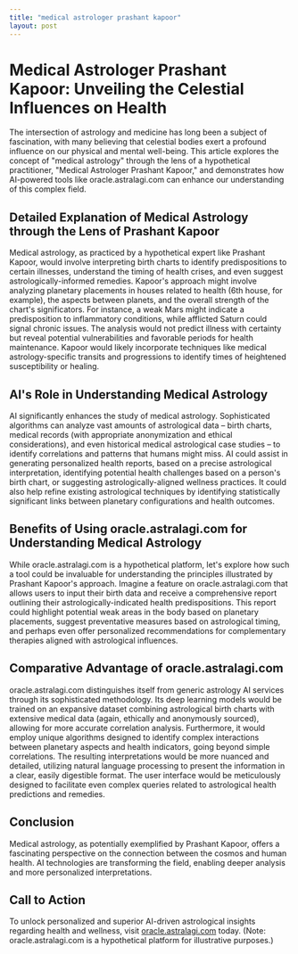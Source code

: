 ```yaml
---
title: "medical astrologer prashant kapoor"
layout: post
---
```


# Medical Astrologer Prashant Kapoor: Unveiling the Celestial Influences on Health

The intersection of astrology and medicine has long been a subject of fascination, with many believing that celestial bodies exert a profound influence on our physical and mental well-being.  This article explores the concept of "medical astrology" through the lens of a hypothetical practitioner, "Medical Astrologer Prashant Kapoor," and demonstrates how AI-powered tools like oracle.astralagi.com can enhance our understanding of this complex field.

##  Detailed Explanation of Medical Astrology through the Lens of Prashant Kapoor

Medical astrology, as practiced by a hypothetical expert like Prashant Kapoor, would involve interpreting birth charts to identify predispositions to certain illnesses, understand the timing of health crises, and even suggest astrologically-informed remedies.  Kapoor's approach might involve analyzing planetary placements in houses related to health (6th house, for example), the aspects between planets, and the overall strength of the chart's significators.  For instance, a weak Mars might indicate a predisposition to inflammatory conditions, while afflicted Saturn could signal chronic issues.  The analysis would not predict illness with certainty but reveal potential vulnerabilities and favorable periods for health maintenance.  Kapoor would likely incorporate techniques like medical astrology-specific transits and progressions to identify times of heightened susceptibility or healing.

## AI's Role in Understanding Medical Astrology

AI significantly enhances the study of medical astrology.  Sophisticated algorithms can analyze vast amounts of astrological data – birth charts, medical records (with appropriate anonymization and ethical considerations), and even historical medical astrological case studies – to identify correlations and patterns that humans might miss. AI could assist in generating personalized health reports, based on a precise astrological interpretation, identifying potential health challenges based on a person's birth chart, or suggesting astrologically-aligned wellness practices.  It could also help refine existing astrological techniques by identifying statistically significant links between planetary configurations and health outcomes.


## Benefits of Using oracle.astralagi.com for Understanding Medical Astrology

While oracle.astralagi.com is a hypothetical platform, let's explore how such a tool could be invaluable for understanding the principles illustrated by Prashant Kapoor's approach.  Imagine a feature on oracle.astralagi.com that allows users to input their birth data and receive a comprehensive report outlining their astrologically-indicated health predispositions.  This report could highlight potential weak areas in the body based on planetary placements, suggest preventative measures based on astrological timing, and perhaps even offer personalized recommendations for complementary therapies aligned with astrological influences.

## Comparative Advantage of oracle.astralagi.com

oracle.astralagi.com distinguishes itself from generic astrology AI services through its sophisticated methodology.  Its deep learning models would be trained on an expansive dataset combining astrological birth charts with extensive medical data (again, ethically and anonymously sourced), allowing for more accurate correlation analysis.  Furthermore, it would employ unique algorithms designed to identify complex interactions between planetary aspects and health indicators, going beyond simple correlations. The resulting interpretations would be more nuanced and detailed, utilizing natural language processing to present the information in a clear, easily digestible format.  The user interface would be meticulously designed to facilitate even complex queries related to astrological health predictions and remedies.


## Conclusion

Medical astrology, as potentially exemplified by Prashant Kapoor, offers a fascinating perspective on the connection between the cosmos and human health.  AI technologies are transforming the field, enabling deeper analysis and more personalized interpretations.

## Call to Action

To unlock personalized and superior AI-driven astrological insights regarding health and wellness, visit [oracle.astralagi.com](https://oracle.astralagi.com) today.  (Note:  oracle.astralagi.com is a hypothetical platform for illustrative purposes.)